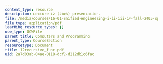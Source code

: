 ```yaml
---
content_type: resource
description: Lecture 12 (2003) presentation.
file: /media/courses/16-01-unified-engineering-i-ii-iii-iv-fall-2005-spring-2006/2a7d03ab04ae0118dcf2d212db1c6fac_12recursive_func.pdf
file_type: application/pdf
learning_resource_types: []
ocw_type: OCWFile
parent_title: Computers and Programming
parent_type: CourseSection
resourcetype: Document
title: 12recursive_func.pdf
uid: 2a7d03ab-04ae-0118-dcf2-d212db1c6fac
---
```

